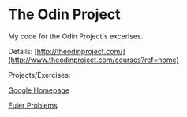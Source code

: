 # The Odin Project

My code for the Odin Project's excerises.

Details:
[http://theodinproject.com/](http://www.theodinproject.com/courses?ref=home)

Projects/Exercises:

[Google Homepage](https://github.com/mstankey/the_odin_project/tree/master/google-homepage)

[Euler Problems](https://github.com/mstankey/the_odin_project/tree/master/javascript-101)
